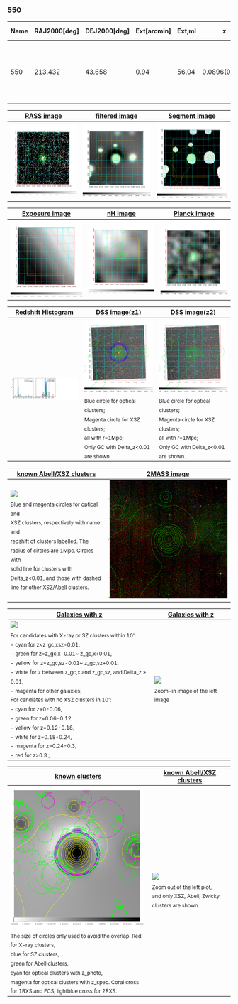 <div STYLE="page-break-after: always;"></div>

### 550

|Name|RAJ2000[deg]|DEJ2000[deg] |Ext[arcmin]| Ext,ml | z | z_src| C|GC(XSZ,Delta_z<0.01)| GC(OPT,Delta_z<0.01)|GC| R_sig[arcmin] | R500[arcmin] | R500[Mpc]| CRsig[c/s] | CR500[c/s] |L500[1E44 erg/s]|F500[1E-12 erg/s/cm^2]| M500[1E14 Msun]|Tx[keV]|Cnt_sig|Beta|Rc[arcmin]|Comment|Alias|
|---|---|---|---|---|---|------|---|--------|---------|----------|---|---|---|---|---|---|---|---|---|---|---|---|---|---|
|550| 213.432| 43.658| 0.94| 56.04| 0.0896(0.005)| z1, z_xsz| B| F20, MCXC, PSZ2, SPI, Tar, XB| A, N, RM, W| A, C, F20, MCXC, N, PSZ2, SPI, Tar, W, XB| 6.850| 9.129| 0.916| 0.271(0.028)| 0.287(0.030)| 1.180(0.069)| 5.881(0.343)| 2.38(0.07)| 3.76(0.07)| 197.7| 0.922(-0.088+0.056)| 2.867(-0.394+0.275)| -| k029|

|[RASS image](../image/550/550_img.pdf)|[filtered image](../image/550/550_fil.pdf)|[Segment image](../image/550/550_seg.pdf)|
|-------------------|--------------------|-------------------|
| <img src="../image/550/550_img.png" width="300">  | <img src="../image/550/550_fil.png" width="300">   | <img src="../image/550/550_seg.png" width="300">  |

|[Exposure image](../image/550/550_mex.pdf)| [nH image](../image/550/550_nh.pdf)| [Planck image](../image/550/550_p.pdf)|
|-------------------|--------------------|-------------------|
|<img src="../image/550/550_mex.png" width="300">   | <img src="../image/550/550_nh.png" width="300">    | <img src="../image/550/550_p.png" width="300"> |

|[Redshift Histogram](../image/550/550_zg.pdf) | [DSS image(z1)](../image/550/550_dss_z1.pdf)      |  [DSS image(z2)](../image/550/550_dss_z2.pdf)    |
|-------------------|--------------------|-------------------|
|<img src="../image/550/550_zg.png" width="300"> |<img src="../image/550/550_dss_z1.png" width="300"> <sub><br>Blue circle for optical clusters; <br>Magenta circle for XSZ clusters; <br>all with r=1Mpc; <br>Only GC with Delta_z<0.01 are shown. </sub>| <img src="../image/550/550_dss_z2.png" width="300"><sub><br>Blue circle for optical clusters; <br>Magenta circle for XSZ clusters; <br>all with r=1Mpc; <br>Only GC with Delta_z<0.01 are shown. </sub> |

|[known Abell/XSZ clusters](../image/550/550_m.pdf) | [2MASS image](../image/550/550_2mass.pdf)      |
|-------------------|-------------------|
|<img src=../image/550/550_m.png width="300"> <br><sub>Blue and magenta circles for optical and <br>XSZ clusters, respectively with name and <br>redshift of clusters labelled. The <br>radius of circles are 1Mpc. Circles with <br>solid line for clusters with <br>Delta_z<0.01, and those with dashed <br>line for other XSZ/Abell clusters.        </sub>|<img src="../image/550/550_2mass.png" width="300">  |

|[Galaxies with z](../image/550/550_opt_ned.pdf) |[Galaxies with z](../image/550/550_opt_ned_zoom.pdf) |
|-------------------|-------------------|
| <img src=../image/550/550_opt_ned.png width="300"> <br><sub> For candidates with X-ray or SZ clusters within 10': <br> - cyan for z<z_gc,xsz-0.01, <br> - green for z=z_gc,x-0.01~ z_gc,x+0.01, <br> - yellow for z=z_gc,sz-0.01~ z_gc,sz+0.01, <br> - white for z between z_gc,x and z_gc,sz, and Delta_z > 0.01, <br> - magenta for other galaxies; <br>For candiates with no XSZ clusters in 10': <br> - cyan for z=0-0.06, <br> - green for z=0.06-0.12, <br> - yellow for z=0.12-0.18, <br> - white for z=0.18-0.24, <br> - magenta for z=0.24-0.3, <br> - red for z>0.3 ;  </sub>|<img src=../image/550/550_opt_ned_zoom.png width="300">  <br><sub> Zoom-in image of the left image</sub>|

|[known clusters](../image/550/550_gc.pdf) |[known Abell/XSZ clusters](../image/550/550_gc_large.pdf) |
|-------------------|-------------------|
| <img src=../image/550/550_gc.png width="300"> <br><sub> The size of circles only used to avoid the overlap. Red for X-ray clusters, <br> blue for SZ clusters, <br> green for Abell clusters, <br> cyan for optical clusters with z_photo, <br> magenta for optical clusters with z_spec. Coral cross for 1RXS and FCS, lightblue cross for 2RXS. </sub>|<img src=../image/550/550_gc_large.png width="300"> <br><sub> Zoom out of the left plot, <br> and only XSZ, Abell, Zwicky clusters are shown. </sub> |



